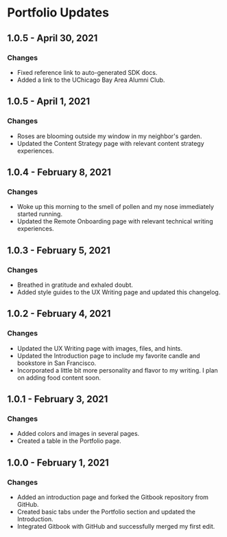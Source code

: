 # Portfolio Updates

## 

## 1.0.5 - April 30, 2021

### **Changes**

* Fixed reference link to auto-generated SDK docs.
* Added a link to the UChicago Bay Area Alumni Club.

## 1.0.5 - April 1, 2021

### **Changes**

* Roses are blooming outside my window in my neighbor's garden.
* Updated the Content Strategy page with relevant content strategy experiences. 

## 1.0.4 - February 8, 2021

### **Changes**

* Woke up this morning to the smell of pollen and my nose immediately started running. 
* Updated the Remote Onboarding page with relevant technical writing experiences. 

## 1.0.3 - February 5, 2021

### **Changes**

* Breathed in gratitude and exhaled doubt.
* Added style guides to the UX Writing page and updated this changelog.

## 1.0.2 - February 4, 2021

### Changes

* Updated the UX Writing page with images, files, and hints.
* Updated the Introduction page to include my favorite candle and bookstore in San Francisco.
* Incorporated a little bit more personality and flavor to my writing. I plan on adding food content soon.

## 1.0.1 - February 3, 2021

### Changes

* Added colors and images in several pages.
* Created a table in the Portfolio page.

## 1.0.0 - February 1, 2021

### Changes

* Added an introduction page and forked the Gitbook repository from GitHub.
* Created basic tabs under the Portfolio section and updated the Introduction.
* Integrated Gitbook with GitHub and successfully merged my first edit.



